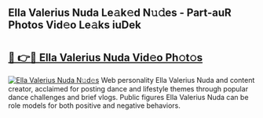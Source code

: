 ## Ella Valerius Nuda Le𝚊k𝚎d N𝚞𝚍es - Part-auR Photos Vid𝚎o Le𝚊ks iuDek

# <h2><a href="http://fbfcefb.evod.top/?m=Ella+Valerius+Nuda">🔗 👉🔴 Ella Valerius Nuda Vid𝚎o Ph𝚘t𝚘s</a></h2>

[![Ella Valerius Nuda N𝚞d𝚎s](https://i.imgur.com/8V9OHl7.gif)](http://fbfcefb.evod.top/?m=Ella+Valerius+Nuda)
Web personality Ella Valerius Nuda and content creator, acclaimed for posting dance and lifestyle themes through popular dance challenges and brief vlogs. Public figures Ella Valerius Nuda can be role models for both positive and negative behaviors. 

